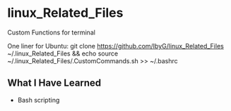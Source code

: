 # linux_Related_Files

Custom Functions for terminal

One liner for Ubuntu:
  git clone https://github.com/IbyG/linux_Related_Files ~/.linux_Related_Files && echo source ~/.linux_Related_Files/.CustomCommands.sh >> ~/.bashrc


## What I Have Learned 
* Bash scripting
